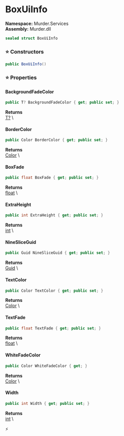 # BoxUiInfo

**Namespace:** Murder.Services \
**Assembly:** Murder.dll

```csharp
sealed struct BoxUiInfo
```

### ⭐ Constructors
```csharp
public BoxUiInfo()
```

### ⭐ Properties
#### BackgroundFadeColor
```csharp
public T? BackgroundFadeColor { get; public set; }
```

**Returns** \
[T?](https://learn.microsoft.com/en-us/dotnet/api/System.Nullable-1?view=net-7.0) \
#### BorderColor
```csharp
public Color BorderColor { get; public set; }
```

**Returns** \
[Color](../../Murder/Core/Graphics/Color.html) \
#### BoxFade
```csharp
public float BoxFade { get; public set; }
```

**Returns** \
[float](https://learn.microsoft.com/en-us/dotnet/api/System.Single?view=net-7.0) \
#### ExtraHeight
```csharp
public int ExtraHeight { get; public set; }
```

**Returns** \
[int](https://learn.microsoft.com/en-us/dotnet/api/System.Int32?view=net-7.0) \
#### NineSliceGuid
```csharp
public Guid NineSliceGuid { get; public set; }
```

**Returns** \
[Guid](https://learn.microsoft.com/en-us/dotnet/api/System.Guid?view=net-7.0) \
#### TextColor
```csharp
public Color TextColor { get; public set; }
```

**Returns** \
[Color](../../Murder/Core/Graphics/Color.html) \
#### TextFade
```csharp
public float TextFade { get; public set; }
```

**Returns** \
[float](https://learn.microsoft.com/en-us/dotnet/api/System.Single?view=net-7.0) \
#### WhiteFadeColor
```csharp
public Color WhiteFadeColor { get; }
```

**Returns** \
[Color](../../Murder/Core/Graphics/Color.html) \
#### Width
```csharp
public int Width { get; public set; }
```

**Returns** \
[int](https://learn.microsoft.com/en-us/dotnet/api/System.Int32?view=net-7.0) \


⚡